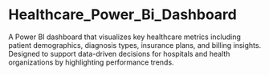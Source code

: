 # Healthcare_Power_Bi_Dashboard
A Power BI dashboard that visualizes key healthcare metrics including patient demographics, diagnosis types, insurance plans, and billing insights. Designed to support data-driven decisions for hospitals and health organizations by highlighting performance trends.

